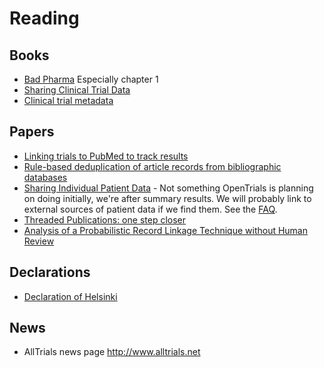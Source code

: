 # Reading

## Books

* [Bad Pharma](http://www.amazon.co.uk/dp/0007350740/ref=nosim?tag=bs0b-21) Especially chapter 1
* [Sharing Clinical Trial Data](http://blogs.biomedcentral.com/on-medicine/2015/12/29/book-review-sharing-clinical-trial-data/?utm_content=buffer88e5b&utm_medium=social&utm_source=twitter.com&utm_campaign=buffer)
* [Clinical trial metadata](http://www.ncbi.nlm.nih.gov/books/NBK274334/)

## Papers

* [Linking trials to PubMed to track results](http://www.ncbi.nlm.nih.gov/pmc/articles/PMC3706420/)
* [Rule-based deduplication of article records from bibliographic databases](http://www.ncbi.nlm.nih.gov/pmc/articles/PMC3893659/)
* [Sharing Individual Patient Data](http://journals.plos.org/plosmedicine/article?id=10.1371/journal.pmed.1001946) - Not something OpenTrials is planning on doing initially, we're after summary results. We will probably link to external sources of patient data if we find them. See the [FAQ](FAQ.md).
* [Threaded Publications: one step closer](http://blogs.biomedcentral.com/on-medicine/2014/01/31/threaded-publications-one-step-closer/)
* [Analysis of a Probabilistic Record Linkage Technique without Human Review](http://www.ncbi.nlm.nih.gov/pmc/articles/PMC1479910/)

## Declarations

* [Declaration of Helsinki](http://www.wma.net/en/30publications/10policies/b3/)

## News

* AllTrials news page http://www.alltrials.net


